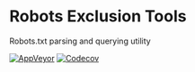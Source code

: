 # Robots Exclusion Tools
Robots.txt parsing and querying utility

[![AppVeyor](https://img.shields.io/appveyor/ci/Turnerj/robotsexclusiontools/master.svg)](https://ci.appveyor.com/project/Turnerj/robotsexclusiontools)
[![Codecov](https://img.shields.io/codecov/c/github/turnersoftware/robotsexclusiontools/master.svg)](https://codecov.io/gh/TurnerSoftware/RobotsExclusionTools)